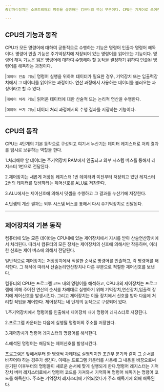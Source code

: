 ```yaml
---
중앙처리장치는 소프트웨어의 명령을 실행하는 컴퓨터의 핵심 부분이다. CPU는 기계어로 쓰여진 컴퓨터 프로그램의 명령어를 해석하여 실행하고, 프로그램에 따라 외부에서 정보를 입력,기억,연산하고 외부로 출력한다. CPU는 컴퓨터 부품과 정보를 교환하면서 컴퓨터 전체의 동작을 제어한다.

---
```

## CPU의 기능과 동작
CPU가 모든 명령어에 대하여 공통적으로 수행하는 기능은 명령어 인출과 명령어 해독이다. 명령어 인출 기능은 주기억장치에 저장되어 있는 명령어를 읽어오는 기능이다. 명령어 해독 기능은 읽은 명령어에 대하여 수행해야 할 동작을 결정하기 위하여 인출된 명령어를 해독하는 과정이다. 

|`데이터 인출 기능`| 명령어 실행을 위하여 데이터가 필요한 경우, 기억장치 또는 입출력장치에서 그 데이터를 읽어오는 과정이다. 연산 과정에서 사용하는 데이터를 불러오는 과정이라고 할 수 있다.   

|`데이터 처리 기능`| 읽어온 데이터에 대한 산술적 또는 논리적 연산을 수행한다.

|`데이터 쓰기 기능`| 데이터 처리 과정에서의 수행 결과를 저장하는 기능이다.  

---
## CPU의 동작
CPU는 4단계의 기본 동작으로 구성되고 여기서 누산기는 데이터 레지스터로 처리 결과를 임시로 보유하는 역할을 한다.

1.처리해야 할 데이터는 주기억장치  RAM에서 인출되고 외부 시스템 버스를 통해서 레지스터 1번으로 전달된다.

2.제어장치는 새롭게 저장된 레지스터 1번 데이터와 이전부터 저장되고 있던 레지스터 2번의 데이터를 덧셈하라는 제어신호를 ALU로 저장한다.

3.ALU에서는 제어신호에 의해서 덧셈을 수행하고 그 결과를 누산기에 저장한다.

4.덧셈의 계산 결과는 외부 시스템 버스를 통해서 다시 주기억장치로 전달된다.

---
## 제어장치의 기본 동작
컴퓨터에 있는 모든 데이터는  CPU내에 있는 제어장치에서 지시를 받아 산술연산장치에서 처리된다. 따라서 컴퓨터의 모든 장치는 제어장치의 신호에 의해서만 작동하며, 이러한 신호는 제어 버스에 의해서 전달된다.

일반적으로 제어장치는 저장장치에서 적절한 순서로 명령어를 인출하고, 각 명령어를 해석한다. 그 해석에 따라서 산술논리연산장치나 다른 부분으로 적절한 제어신호를 보낸다.

컴퓨터의  CPU는 프로그램 코드 내의 명령어를 해석하고, CPU내의 제어장치는 프로그램에 의해 주어진 연산의 순서를 차례대로 실행하기 위해 기억장치,연산장치,입출력 장치에 제어신호를 발생시킨다. 그리고 제어장치는 이들 장치에서 신호를 받아 다음에 처리할 작업을 제어한다. 제어장치는 네 단계의 동작으로 구성되어 있다.

1.주기억장치에서 명령어를 인출해서 제어장치 내에 명령어 레지스터로 저장된다.

2.프로그램 카운터는 다음에 실행될 명령어의 주소를 저장한다.

3.제어장치가 명령어 레지스터의 명령어를 해석한다.

4.해석된 명령어는 해당되는 제어신호를 발생시킨다.

프로그램은 앞에서부터 한 명령씩 차례대로 실행되지만 조건부 분기와 같이 그 순서를 바꾸어야 하는 경우가 생긴다. 이때는 프로그램 카운터를 사용해 그 내용을 바꿈으로써 분기된 이후부터의 명령들이 새로운 순서에 맞게 실행되게 한다.명령어 레지스터는 기억장치 버퍼 레지스터로에서 명령어 코드를 가져와서 기억하며 명령어 해독기는 명령어 코드를 해독한다. 주소는 기억장치 레지스터에 기억되었다가 주소 해독기에 의해 해독된다.
